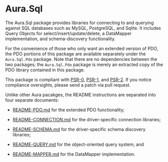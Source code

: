 Aura.Sql
========

The Aura.Sql package provides libraries for connecting to and querying against
SQL databases such as MySQL, PostgreSQL, and Sqlite. It includes Query Objects
for select/insert/update/delete, a DataMapper implementation, and
schema-discovery functionality.

For the convenience of those who only want an extended version of PDO, the PDO
portions of this package are available separately under the `Aura.Sql.Pdo`
package. Note that there are no dependencies between the two packages; the
`Aura.Sql.Pdo` package is merely an extracted copy of the PDO library
contained in this package.

This package is compliant with [PSR-0][], [PSR-1][], and [PSR-2][]. If you
notice compliance oversights, please send a patch via pull request.

[PSR-0]: https://github.com/php-fig/fig-standards/blob/master/accepted/PSR-0.md
[PSR-1]: https://github.com/php-fig/fig-standards/blob/master/accepted/PSR-1-basic-coding-standard.md
[PSR-2]: https://github.com/php-fig/fig-standards/blob/master/accepted/PSR-2-coding-style-guide.md

Unlike other Aura pacakges, the README instructions are separated into four
separate documents:

- [README-PDO.md][] for the extended PDO functionality;

- [README-CONNECTION.md][] for the driver-specific connection libraries;

- [README-SCHEMA.md][] for the driver-specific schema discovery libraries;

- [README-QUERY.md][] for the object-oriented query system; and

- [README-MAPPER.md][] for the DataMapper implementation.

[README-PDO.md]: README-PDO.md
[README-CONNECTION.md]: README-CONNECTION.md
[README-SCHEMA.md]: README-SCHEMA.md
[README-QUERY.md]: README-QUERY.md
[README-MAPPER.md]: README-MAPPER.md
